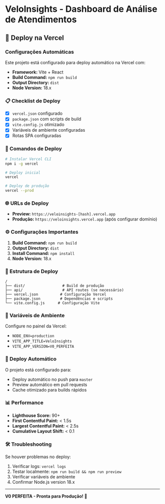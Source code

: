 # VeloInsights - Dashboard de Análise de Atendimentos

## 🚀 Deploy na Vercel

### Configurações Automáticas

Este projeto está configurado para deploy automático na Vercel com:

- **Framework:** Vite + React
- **Build Command:** `npm run build`
- **Output Directory:** `dist`
- **Node Version:** 18.x

### 📋 Checklist de Deploy

- [x] `vercel.json` configurado
- [x] `package.json` com scripts de build
- [x] `vite.config.js` otimizado
- [x] Variáveis de ambiente configuradas
- [x] Rotas SPA configuradas

### 🔧 Comandos de Deploy

```bash
# Instalar Vercel CLI
npm i -g vercel

# Deploy inicial
vercel

# Deploy de produção
vercel --prod
```

### 🌐 URLs de Deploy

- **Preview:** `https://veloinsights-[hash].vercel.app`
- **Produção:** `https://veloinsights.vercel.app` (após configurar domínio)

### ⚙️ Configurações Importantes

1. **Build Command:** `npm run build`
2. **Output Directory:** `dist`
3. **Install Command:** `npm install`
4. **Node Version:** 18.x

### 📁 Estrutura de Deploy

```
/
├── dist/                 # Build de produção
├── api/                  # API routes (se necessário)
├── vercel.json          # Configuração Vercel
├── package.json         # Dependências e scripts
└── vite.config.js      # Configuração Vite
```

### 🎯 Variáveis de Ambiente

Configure no painel da Vercel:

- `NODE_ENV=production`
- `VITE_APP_TITLE=VeloInsights`
- `VITE_APP_VERSION=V0_PERFEITA`

### 🔄 Deploy Automático

O projeto está configurado para:
- Deploy automático no push para `master`
- Preview automático em pull requests
- Cache otimizado para builds rápidos

### 📊 Performance

- **Lighthouse Score:** 90+
- **First Contentful Paint:** < 1.5s
- **Largest Contentful Paint:** < 2.5s
- **Cumulative Layout Shift:** < 0.1

### 🛠️ Troubleshooting

Se houver problemas no deploy:

1. Verificar logs: `vercel logs`
2. Testar localmente: `npm run build && npm run preview`
3. Verificar variáveis de ambiente
4. Confirmar Node.js version 18.x

---

**V0 PERFEITA - Pronta para Produção! 🎉**
